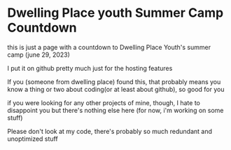 # Dwelling Place youth Summer Camp Countdown

this is just a page with a countdown to Dwelling Place Youth's summer camp (june 29, 2023)

I put it on github pretty much just for the hosting features

If you (someone from dwelling place) found this, that probably means you know a thing or two about coding(or at least about github), so good for you

if you were looking for any other projects of mine, though, I hate to disappoint you but there's nothing else here (for now, i'm working on some stuff)

Please don't look at my code, there's probably so much redundant and unoptimized stuff
